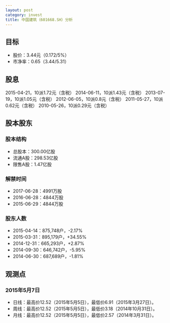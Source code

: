 ```yaml
---
layout: post
category: invest
title: 中国建筑（601668.SH）分析
---
```


## 目标 ##

- 股价：3.44元（0.172/5%）
- 市净率：0.65（3.44/5.31）

## 股息 ##

2015-04-21，10派1.72元（含税）
2014-06-11，10派1.43元（含税）
2013-07-19，10派1.05元（含税）
2012-06-05，10派0.8元（含税）
2011-05-27，10派0.62元（含税）
2010-05-26，10派0.29元（含税）

## 股本股东 ##

### 股本结构 ###

- 总股本：300.00亿股
- 流通A股：298.53亿股
- 限售A股：1.47亿股

### 解禁时间 ###

- 2017-06-28：4991万股
- 2016-06-28：4844万股
- 2015-06-29：4844万股

### 股东人数 ###

- 2015-04-14：875,748户，-2.17%
- 2015-03-31：895,179户，+34.55%
- 2014-12-31：665,293户，+2.87%
- 2014-09-30：646,742户，-5.95%
- 2014-06-30：687,689户，-1.81%

## 观测点 ##

### 2015年5月7日 ###

- 日线：最高价12.52（2015年5月5日），最低价6.91（2015年3月27日）。
- 周线：最高价12.52（2015年5月5日），最低价3.18（2014年10月31日）。
- 月线：最高价12.52（2015年5月5日），最低价2.57（2014年3月31日）。
